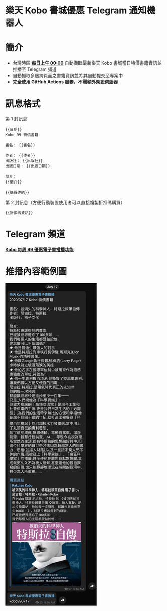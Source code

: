 # 樂天 Kobo 書城優惠 Telegram 通知機器人



# 簡介

- 台灣時區 <u>**每日上午 00:00**</u> 自動擷取最新樂天 Kobo 書城當日特價書籍資訊並推播至 Telegram 頻道
- 自動抓取多個跨頁面之書籍資訊並將其自動提交至專案中
- **完全使用 GitHub Actions 服務，不需額外架設伺服器**



# 訊息格式

第 1 封訊息
```
{{日期}}
Kobo 99 特價書籍

書名： {{書名}}

作者： {{作者}}
出版社： {{出版社}}
出版日期： {{出版日期}}

簡介：
{{簡介}}

{{購買連結}}
```

第 2 封訊息（方便行動裝置使用者可以直接複製折扣碼購買）
```
{{折扣碼資訊}}
```



# Telegram 頻道

[**Kobo 每周 99 優惠電子書推播功能**](https://t.me/kobo_99_notifier)



# 推播內容範例圖

![Telegram 推播內容截圖](images/screenshot.jpg)
